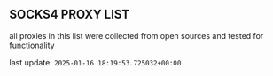 ## SOCKS4 PROXY LIST

all proxies in this list were collected from open sources and tested for functionality

last update: `2025-01-16 18:19:53.725032+00:00`